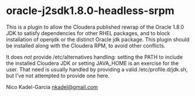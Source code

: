 oracle-j2sdk1.8.0-headless-srpm
===============================

This is a plugin to allow the Cloudera published rewrap of the Oracle
1.8.0 JDK to satisfy dependencies for other RHEL packages, and to
block installation of openjdk or the distinct Oracle jdk package.
This plugin should be installed along with the Cloudera RPM, to avoid
other conflicts.

It does *not* provide /etc/alternatives handling: setting the PATH to
include the installed Cloudera JDK or setting JAVA_HOME is an exercise
for the user. That need is usually handled by providing a valid
/etc/profile.d/jdk.sh, but I've not attempted to provide one here.

Nico Kadel-Garcia <nkadel@gmail.com>
